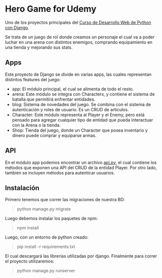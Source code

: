 # Hero Game for Udemy
Uno de los proyectos principales del [Curso de Desarrollo Web de Python con Django](https://www.udemy.com/course/desarrollo-de-sitios-web-con-python-3-con-django/?referralCode=A491B0944C634BFAA48C).

Se trata de un juego de rol donde creamos un personaje el cual va a poder luchar en una arena con distintos enemigos, comprando equipamiento en una tienda y mejorando sus stats.

## Apps
Este proyecto de Django se divide en varias apps, las cuales representan distintos features del juego:
- app: El módulo principal, el cual se alimenta de todo el resto.
- arena: Este módulo se integra con Characters, y contiene el sistema de batalla que permitirá enfrentar entidades.
- blog: Sistema de novedades del juego. Se combina con el sistema de autenticación y roles de usuario. Es un CRUD de artículos.
- Character: Este módulo representa al Player y el Enemy, pero está pensado para agregar cualquier tipo de entidad que pueda interactuar con la Arena o la tienda.
- Shop: Tienda del juego, donde un Character que posea inventario y dinero puede comprar y equiparse armas.

## API
En el módulo app podemos encontrar un archivo [api.py](app/api.py), el cual contiene los métodos que exponen una API del CRUD de la entidad Player.
Por otro lado, también se incluyen métodos para autenticar usuarios.

## Instalación
Primero tenemos que correr las migraciones de nuestra BD:
> python manage.py migrate

Luego debemos instalar los paquetes de npm:
> npm install

Luego, con un entorno de python creado:
> pip install -r requirements.txt

El cual descargará las librerías utilizadas por django.
Finalmente para correr el proyecto utilizaremos:
> python manage.py runserver